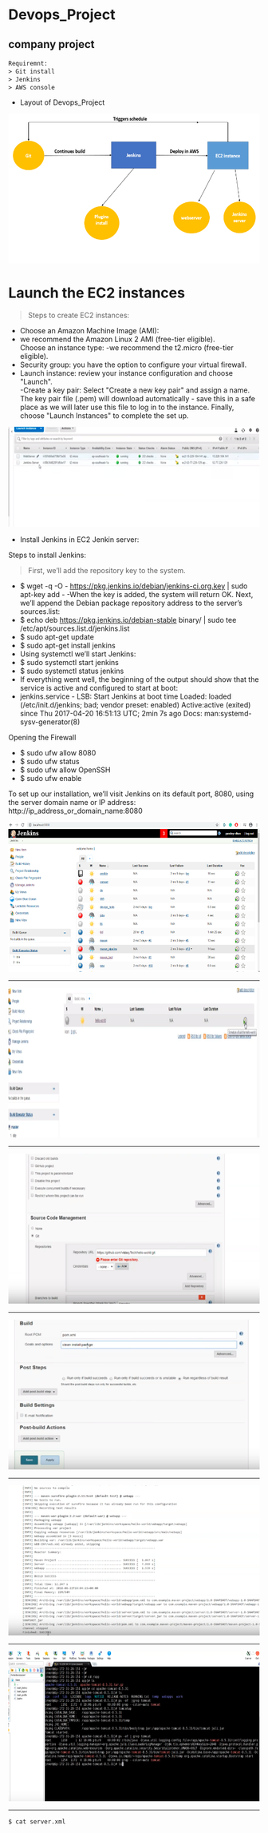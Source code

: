 # Devops_Project
## company project

```
Requiremnt:
> Git install
> Jenkins
> AWS console

```

- Layout of Devops_Project

<img src="images/devopss.PNG" width=800 height=300>

# Launch the EC2 instances

> Steps to create EC2 instances:
- Choose an Amazon Machine Image (AMI):
- we recommend the Amazon Linux 2 AMI (free-tier eligible).     
Choose an instance type:
-we recommend the t2.micro (free-tier eligible).        
- Security group: you have the option to configure your virtual firewall.                           
- Launch instance: review your instance configuration and choose "Launch".       
-Create a key pair: Select "Create a new key pair" and assign a name. The key pair file (.pem) will download automatically - save this in a safe place as we will later use this file to log in to the instance. Finally, choose "Launch Instances" to complete the set up.


<img src="images/aws.PNG" width=600 height=200>


- Install Jenkins in EC2 Jenkin server:

Steps to install Jenkins:
> First, we’ll add the repository key to the system.
- $ wget -q -O - https://pkg.jenkins.io/debian/jenkins-ci.org.key | sudo apt-key add -
-When the key is added, the system will return OK. Next, we’ll append the Debian package repository address to the server’s sources.list:
- $ echo deb https://pkg.jenkins.io/debian-stable binary/ | sudo tee /etc/apt/sources.list.d/jenkins.list
- $ sudo apt-get update
- $ sudo apt-get install jenkins
- Using systemctl we’ll start Jenkins:
- $ sudo systemctl start jenkins
- $  sudo systemctl status jenkins
- If everything went well, the beginning of the output should show that the service is active and configured to start at boot:
-  jenkins.service - LSB: Start Jenkins at boot time
  Loaded: loaded (/etc/init.d/jenkins; bad; vendor preset: enabled)
  Active:active (exited) since Thu 2017-04-20 16:51:13 UTC; 2min 7s ago
    Docs: man:systemd-sysv-generator(8)

Opening the Firewall

- $ sudo ufw allow 8080
- $ sudo ufw status
- $ sudo ufw allow OpenSSH
- $ sudo ufw enable

To set up our installation, we’ll visit Jenkins on its default port, 8080, using the server domain name or IP address: http://ip_address_or_domain_name:8080

<img src="images/jenkins.PNG" width=700 height=300>

***

<img src="images/start.PNG" width=700 height=300>

***

<img src="images/gitadd.PNG" width=700 height=300>

***


<img src="images/buildje.PNG" width=700 height=300>

***



<img src="images/bulidjenk.PNG" width=700 height=300>

***

<img src="images/tomcat.PNG" width=700 height=300>

***

```
$ cat server.xml
```
